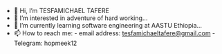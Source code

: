- 👋 Hi, I’m TESFAMICHAEL TAFERE 
- 👀 I’m interested in adventure of hard working...
- 🌱 I’m currently learning software engineering at AASTU Ethiopia...
- 📫 How to reach me: - email address: tesfamichaeltafere@gmail.com
                       - Telegram: hopmeek12
<!---
Hopmic/Hopmic is a ✨ special ✨ repository because its `README.md` (this file) appears on your GitHub profile.
You can click the Preview link to take a look at your changes.
--->





